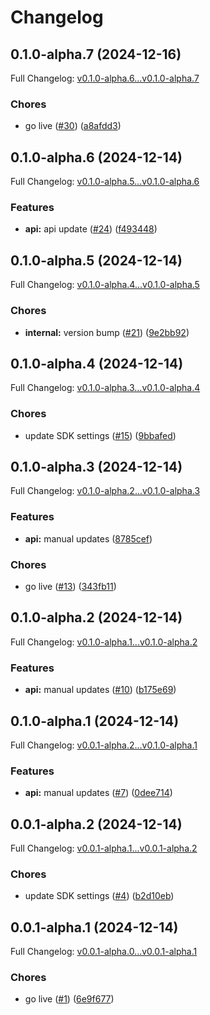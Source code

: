 # Changelog

## 0.1.0-alpha.7 (2024-12-16)

Full Changelog: [v0.1.0-alpha.6...v0.1.0-alpha.7](https://github.com/identety/identety-node-sdk/compare/v0.1.0-alpha.6...v0.1.0-alpha.7)

### Chores

* go live ([#30](https://github.com/identety/identety-node-sdk/issues/30)) ([a8afdd3](https://github.com/identety/identety-node-sdk/commit/a8afdd36d77a0be224fa1fca00b853d04791914c))

## 0.1.0-alpha.6 (2024-12-14)

Full Changelog: [v0.1.0-alpha.5...v0.1.0-alpha.6](https://github.com/identety/identety-node-sdk/compare/v0.1.0-alpha.5...v0.1.0-alpha.6)

### Features

* **api:** api update ([#24](https://github.com/identety/identety-node-sdk/issues/24)) ([f493448](https://github.com/identety/identety-node-sdk/commit/f493448632e28588e828533a428c407d8aad073c))

## 0.1.0-alpha.5 (2024-12-14)

Full Changelog: [v0.1.0-alpha.4...v0.1.0-alpha.5](https://github.com/identety/identety-node-sdk/compare/v0.1.0-alpha.4...v0.1.0-alpha.5)

### Chores

* **internal:** version bump ([#21](https://github.com/identety/identety-node-sdk/issues/21)) ([9e2bb92](https://github.com/identety/identety-node-sdk/commit/9e2bb92d8be6eec4ed5339298c1eec77ec7efff9))

## 0.1.0-alpha.4 (2024-12-14)

Full Changelog: [v0.1.0-alpha.3...v0.1.0-alpha.4](https://github.com/identety/identety-node-sdk/compare/v0.1.0-alpha.3...v0.1.0-alpha.4)

### Chores

* update SDK settings ([#15](https://github.com/identety/identety-node-sdk/issues/15)) ([9bbafed](https://github.com/identety/identety-node-sdk/commit/9bbafed7a1b070b3607420d901460530792ebf80))

## 0.1.0-alpha.3 (2024-12-14)

Full Changelog: [v0.1.0-alpha.2...v0.1.0-alpha.3](https://github.com/identety/identety-node-sdk/compare/v0.1.0-alpha.2...v0.1.0-alpha.3)

### Features

* **api:** manual updates ([8785cef](https://github.com/identety/identety-node-sdk/commit/8785cefeebf9ab398d90824ffc7499ba5d71ba2d))


### Chores

* go live ([#13](https://github.com/identety/identety-node-sdk/issues/13)) ([343fb11](https://github.com/identety/identety-node-sdk/commit/343fb11d4947baf2ecf13aae87f28c0bff4c7921))

## 0.1.0-alpha.2 (2024-12-14)

Full Changelog: [v0.1.0-alpha.1...v0.1.0-alpha.2](https://github.com/identety/identety-node-sdk/compare/v0.1.0-alpha.1...v0.1.0-alpha.2)

### Features

* **api:** manual updates ([#10](https://github.com/identety/identety-node-sdk/issues/10)) ([b175e69](https://github.com/identety/identety-node-sdk/commit/b175e69fc1117c7207c3fa66aa868081e5665919))

## 0.1.0-alpha.1 (2024-12-14)

Full Changelog: [v0.0.1-alpha.2...v0.1.0-alpha.1](https://github.com/identety/identety-node-sdk/compare/v0.0.1-alpha.2...v0.1.0-alpha.1)

### Features

* **api:** manual updates ([#7](https://github.com/identety/identety-node-sdk/issues/7)) ([0dee714](https://github.com/identety/identety-node-sdk/commit/0dee7145d7a1b608a2ac315f656ed48f65236616))

## 0.0.1-alpha.2 (2024-12-14)

Full Changelog: [v0.0.1-alpha.1...v0.0.1-alpha.2](https://github.com/identety/identety-node-sdk/compare/v0.0.1-alpha.1...v0.0.1-alpha.2)

### Chores

* update SDK settings ([#4](https://github.com/identety/identety-node-sdk/issues/4)) ([b2d10eb](https://github.com/identety/identety-node-sdk/commit/b2d10ebbe6feb62cffbb7f2899f4cc73b119471c))

## 0.0.1-alpha.1 (2024-12-14)

Full Changelog: [v0.0.1-alpha.0...v0.0.1-alpha.1](https://github.com/identety/identety-node-sdk/compare/v0.0.1-alpha.0...v0.0.1-alpha.1)

### Chores

* go live ([#1](https://github.com/identety/identety-node-sdk/issues/1)) ([6e9f677](https://github.com/identety/identety-node-sdk/commit/6e9f67735f62a735695e432021c7126aa373a9ab))
